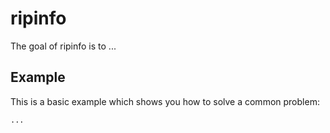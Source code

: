 # ripinfo

The goal of ripinfo is to ...

## Example

This is a basic example which shows you how to solve a common problem:

```R
...
```
